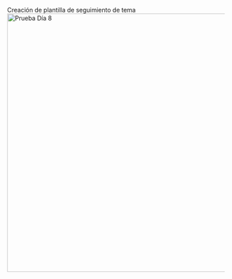 Creación de plantilla de seguimiento de tema
<img src="assets/images/PruebaDia8.md.png" alt="Prueba Día 8" width="600" />